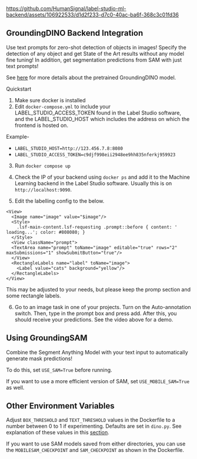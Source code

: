 https://github.com/HumanSignal/label-studio-ml-backend/assets/106922533/d1d2f233-d7c0-40ac-ba6f-368c3c01fd36



## GroundingDINO Backend Integration

Use text prompts for zero-shot detection of objects in images! Specify the detection of any object and get State of the Art results without any model fine tuning! In addition, get segmentation predictions from SAM with just text prompts!

See [here](https://github.com/IDEA-Research/GroundingDINO) for more details about the pretrained GroundingDINO model. 


Quickstart

1. Make sure docker is installed
2. Edit `docker-compose.yml` to include your LABEL_STUDIO_ACCESS_TOKEN found in the Label Studio software, and the LABEL_STUDIO_HOST which includes the address on which the frontend is hosted on.

Example-
- `LABEL_STUDIO_HOST=http://123.456.7.8:8080`
- `LABEL_STUDIO_ACCESS_TOKEN=c9djf998eii2948ee9hh835nferkj959923`

3. Run `docker compose up`
4. Check the IP of your backend using `docker ps` and add it to the Machine Learning backend in the Label Studio software. Usually this is on `http://localhost:9090`.

5. Edit the labelling config to the below.

```
<View>
  <Image name="image" value="$image"/>
  <Style>
    .lsf-main-content.lsf-requesting .prompt::before { content: ' loading...'; color: #808080; }
  </Style>
  <View className="prompt">
  <TextArea name="prompt" toName="image" editable="true" rows="2" maxSubmissions="1" showSubmitButton="true"/>
  </View>
  <RectangleLabels name="label" toName="image">
    <Label value="cats" background="yellow"/>
  </RectangleLabels>
</View>
```

This may be adjusted to your needs, but please keep the promp section and some rectangle labels.

6. Go to an image task in one of your projects. Turn on the Auto-annotation switch. Then, type in the prompt box and press add. After this, you should receive your predictions. See the video above for a demo. 


## Using GroundingSAM

Combine the Segment Anything Model with your text input to automatically generate mask predictions! 

To do this, set `USE_SAM=True` before running. 

If you want to use a more efficient version of SAM, set `USE_MOBILE_SAM=True` as well.


## Other Environment Variables

Adjust `BOX_THRESHOLD` and `TEXT_THRESHOLD` values in the Dockerfile to a number between 0 to 1 if experimenting. Defaults are set in `dino.py`. See explanation of these values in this [section](https://github.com/IDEA-Research/GroundingDINO#star-explanationstips-for-grounding-dino-inputs-and-outputs).

If you want to use SAM models saved from either directories, you can use the `MOBILESAM_CHECKPOINT` and `SAM_CHECKPOINT` as shown in the Dockerfile.
